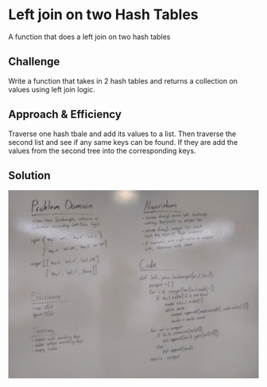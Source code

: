 # Left join on two Hash Tables
A function that does a left join on two hash tables

## Challenge
Write a function that takes in 2 hash tables and returns a collection on values using left join logic.

## Approach & Efficiency
Traverse one hash tbale and add its values to a list. Then traverse the second list and see if any same keys can be found. If they are add the values from the second tree into the corresponding keys.

## Solution
![alt text](https://github.com/danhuyle508/data-structures-and-algorithms/blob/master/assets/left_join.jpg)
